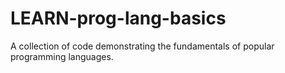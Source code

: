 # LEARN-prog-lang-basics
A collection of code demonstrating the fundamentals of popular programming languages.
